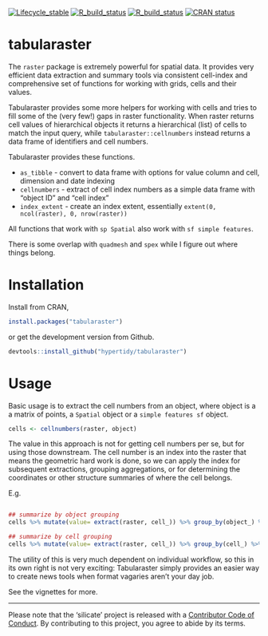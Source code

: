 
<!-- README.md is generated from README.Rmd. Please edit that file -->

<!-- badges: start -->

[![Lifecycle\_stable](https://img.shields.io/badge/lifecycle-stable-brightgreen.svg)](https://www.tidyverse.org/lifecycle/#stable)
[![R\_build\_status](https://github.com/hypertidy/tabularaster/workflows/R-CMD-check/badge.svg)](https://github.com/hypertidy/tabularaster/actions?query=workflow%3AR-CMD-check)
[![R\_build\_status](https://github.com/hypertidy/tabularaster/workflows/test-coverage/badge.svg)](https://github.com/hypertidy/tabularaster/actions)
[![CRAN
status](https://www.r-pkg.org/badges/version/tabularaster)](https://CRAN.R-project.org/package=tabularaster)
<!-- badges: end -->

# tabularaster

The `raster` package is extremely powerful for spatial data. It provides
very efficient data extraction and summary tools via consistent
cell-index and comprehensive set of functions for working with grids,
cells and their values.

Tabularaster provides some more helpers for working with cells and tries
to fill some of the (very few\!) gaps in raster functionality. When
raster returns cell values of hierarchical objects it returns a
hierarchical (list) of cells to match the input query, while
`tabularaster::cellnumbers` instead returns a data frame of identifiers
and cell numbers.

Tabularaster provides these functions.

  - `as_tibble` - convert to data frame with options for value column
    and cell, dimension and date indexing
  - `cellnumbers` - extract of cell index numbers as a simple data frame
    with “object ID” and “cell index”
  - `index_extent` - create an index extent, essentially `extent(0,
    ncol(raster), 0, nrow(raster))`

All functions that work with `sp Spatial` also work with `sf simple
features`.

There is some overlap with `quadmesh` and `spex` while I figure out
where things belong.

# Installation

Install from CRAN,

``` r
install.packages("tabularaster")
```

or get the development version from Github.

``` r
devtools::install_github("hypertidy/tabularaster")
```

# Usage

Basic usage is to extract the cell numbers from an object, where object
is a a matrix of points, a `Spatial` object or a `simple features sf`
object.

``` r
cells <- cellnumbers(raster, object)
```

The value in this approach is not for getting cell numbers per se, but
for using those downstream. The cell number is an index into the raster
that means the geometric hard work is done, so we can apply the index
for subsequent extractions, grouping aggregations, or for determining
the coordinates or other structure summaries of where the cell belongs.

E.g.

``` r

## summarize by object grouping
cells %>% mutate(value= extract(raster, cell_)) %>% group_by(object_) %>% summarize(mean(value))

## summarize by cell grouping
cells %>% mutate(value= extract(raster, cell_)) %>% group_by(cell_) %>% summarize(mean(value))
```

The utility of this is very much dependent on individual workflow, so
this in its own right is not very exciting: Tabularaster simply provides
an easier way to create news tools when format vagaries aren’t your day
job.

See the vignettes for more.

-----

Please note that the ‘silicate’ project is released with a [Contributor
Code of
Conduct](https://github.com/hypertidy/tabularaster/blob/master/CODE_OF_CONDUCT.md).
By contributing to this project, you agree to abide by its terms.
